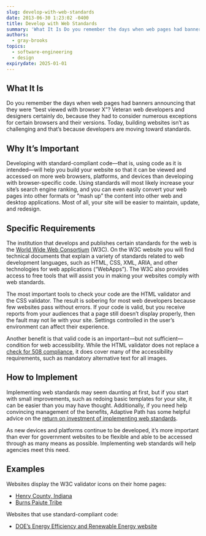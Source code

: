 ```yaml
---
slug: develop-with-web-standards
date: 2013-06-30 1:23:02 -0400
title: Develop with Web Standards
summary: 'What It Is Do you remember the days when web pages had banners announcing that they were &#8220;best viewed with browser X&#8221;? Veteran web developers and designers certainly do, because they had to consider numerous exceptions for certain browsers and their versions. Today, building websites isn&#8217;t as challenging and that&#8217;s because developers are moving toward'
authors:
  - gray-brooks
topics:
  - software-engineering
  - design
expirydate: 2025-01-01
---
```


## What It Is

Do you remember the days when web pages had banners announcing that they were &#8220;best viewed with browser X&#8221;? Veteran web developers and designers certainly do, because they had to consider numerous exceptions for certain browsers and their versions. Today, building websites isn&#8217;t as challenging and that&#8217;s because developers are moving toward standards.

## Why It&#8217;s Important

Developing with standard-compliant code—that is, using code as it is intended—will help you build your website so that it can be viewed and accessed on more web browsers, platforms, and devices than developing with browser-specific code. Using standards will most likely increase your site&#8217;s search engine ranking, and you can even easily convert your web pages into other formats or &#8220;mash up&#8221; the content into other web and desktop applications. Most of all, your site will be easier to maintain, update, and redesign.

## Specific Requirements

The institution that develops and publishes certain standards for the web is the [World Wide Web Consortium](http://www.w3.org/) (W3C). On the W3C website you will find technical documents that explain a variety of standards related to web development languages, such as HTML, CSS, XML, ARIA, and other technologies for web applications (“WebApps”). The W3C also provides access to free tools that will assist you in making your websites comply with web standards.

The most important tools to check your code are the HTML validator and the CSS validator. The result is sobering for most web developers because few websites pass without errors. If your code is valid, but you receive reports from your audiences that a page still doesn&#8217;t display properly, then the fault may not lie with your site. Settings controlled in the user&#8217;s environment can affect their experience.

Another benefit is that valid code is an important—but not sufficient—condition for web accessibility. While the HTML validator does not replace a [check for 508 compliance](http://www.howto.gov/web-content/requirements-and-best-practices/omb-policies/accessibility), it does cover many of the accessibility requirements, such as mandatory alternative text for all images.

## How to Implement

Implementing web standards may seem daunting at first, but if you start with small improvements, such as redoing basic templates for your site, it can be easier than you may have thought. Additionally, if you need help convincing management of the benefits, Adaptive Path has some helpful advice on the [return on investment of implementing web standards](http://www.adaptivepath.com/ideas/e000266/).

As new devices and platforms continue to be developed, it&#8217;s more important than ever for government websites to be flexible and able to be accessed through as many means as possible. Implementing web standards will help agencies meet this need.

## Examples

Websites display the W3C validator icons on their home pages:

  * [Henry County, Indiana](http://www.henryco.net/)
  * [Burns Paiute Tribe](http://www.burnspaiute-nsn.gov/)

Websites that use standard-compliant code:

  * [DOE&#8217;s Energy Efficiency and Renewable Energy website](http://www.eere.energy.gov/)
